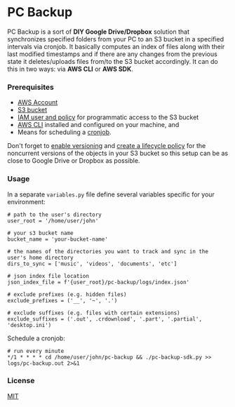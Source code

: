 # PC Backup

PC Backup is a sort of **DIY Google Drive/Dropbox** solution that synchronizes 
specified folders from your PC to an S3 bucket in a specified intervals 
via cronjob. It basically computes an index of files along with their 
last modified timestamps and if there are any changes from the previous state 
it deletes/uploads files from/to the S3 bucket accordingly. It can do 
this in two ways: via **AWS CLI** or **AWS SDK**.

### Prerequisites

- [AWS Account](https://aws.amazon.com/)   
- [S3 bucket](https://aws.amazon.com/s3/)
- [IAM user and policy](https://docs.aws.amazon.com/AmazonS3/latest/dev/walkthrough1.html) 
for programmatic access to the S3 bucket
- [AWS CLI](https://docs.aws.amazon.com/cli/latest/userguide/cli-chap-install.html)
installed and configured on your machine, and
- Means for scheduling a [cronjob](https://crontab.guru/).

Don't forget to [enable versioning](https://docs.aws.amazon.com/AmazonS3/latest/user-guide/enable-versioning.html) 
and [create a lifecycle policy](https://docs.aws.amazon.com/AmazonS3/latest/user-guide/create-lifecycle.html) 
for the noncurrent versions of the objects in your S3 bucket so this setup 
can be as close to Google Drive or Dropbox as possible.

### Usage

In a separate `variables.py` file define several variables specific for your environment:

```
# path to the user's directory
user_root = '/home/user/john'

# your s3 bucket name
bucket_name = 'your-bucket-name'

# the names of the directories you want to track and sync in the user's home directory
dirs_to_sync = ['music', 'videos', 'documents', 'etc']

# json index file location
json_index_file = f'{user_root}/pc-backup/logs/index.json'

# exclude prefixes (e.g. hidden files)
exclude_prefixes = ('__', '~', '.')

# exclude suffixes (e.g. files with certain extensions)
exclude_suffixes = ('.out', .crdownload', '.part', '.partial', 'desktop.ini')
```

Schedule a cronjob:

```
# run every minute
*/1 * * * * cd /home/user/john/pc-backup && ./pc-backup-sdk.py >> logs/pc-backup.out 2>&1
```

### License

[MIT](https://github.com/vlatan/pc-backup/blob/master/LICENSE)


